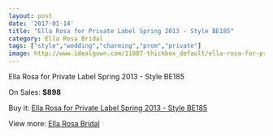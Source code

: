 ```yaml
---
layout: post
date: '2017-01-14'
title: "Ella Rosa for Private Label Spring 2013 - Style BE185"
category: Ella Rosa Bridal
tags: ["style","wedding","charming","prom","private"]
image: http://www.idealgown.com/11887-thickbox_default/ella-rosa-for-private-label-spring-2013-style-be185.jpg
---
```

Ella Rosa for Private Label Spring 2013 - Style BE185

On Sales: **$898**
<a href="https://www.idealgown.com/en/ella-rosa-bridal/4824-ella-rosa-for-private-label-spring-2013-style-be185.html"><amp-img layout="responsive" width="600" height="600" src="//www.idealgown.com/11887-thickbox_default/ella-rosa-for-private-label-spring-2013-style-be185.jpg" alt="Ella Rosa for Private Label Spring 2013 - Style BE185 0" /></a>
<a href="https://www.idealgown.com/en/ella-rosa-bridal/4824-ella-rosa-for-private-label-spring-2013-style-be185.html"><amp-img layout="responsive" width="600" height="600" src="//www.idealgown.com/11889-thickbox_default/ella-rosa-for-private-label-spring-2013-style-be185.jpg" alt="Ella Rosa for Private Label Spring 2013 - Style BE185 1" /></a>
<a href="https://www.idealgown.com/en/ella-rosa-bridal/4824-ella-rosa-for-private-label-spring-2013-style-be185.html"><amp-img layout="responsive" width="600" height="600" src="//www.idealgown.com/11888-thickbox_default/ella-rosa-for-private-label-spring-2013-style-be185.jpg" alt="Ella Rosa for Private Label Spring 2013 - Style BE185 2" /></a>

Buy it: [Ella Rosa for Private Label Spring 2013 - Style BE185](https://www.idealgown.com/en/ella-rosa-bridal/4824-ella-rosa-for-private-label-spring-2013-style-be185.html "Ella Rosa for Private Label Spring 2013 - Style BE185")

View more: [Ella Rosa Bridal](https://www.idealgown.com/en/60-ella-rosa-bridal "Ella Rosa Bridal")
